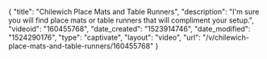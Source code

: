 {
    "title": "Chilewich Place Mats and Table Runners",
    "description": "I'm sure you will find place mats or table runners that will compliment your setup.",
    "videoid": "160455768",
    "date_created": "1523914746",
    "date_modified": "1524290176",
    "type": "captivate",
    "layout": "video",
    "url": "\/v\/chilewich-place-mats-and-table-runners\/160455768"
}